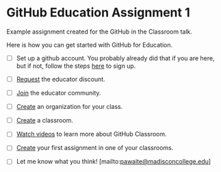 # GitHub Education Assignment 1

Example assignment created for the GitHub in the Classroom talk.

Here is how you can get started with GitHub for Education.

- [ ] Set up a github account. You probably already did that if you are here, but if not, follow the steps [here]( https://help.github.com/categories/setup/) to sign up.

- [ ] [Request]((https://education.github.com)) the educator discount. 

- [ ] [Join](https://education.github.community/t/introduce-yourself/32) the educator community.

- [ ] [Create](https://help.github.com/articles/creating-a-new-organization-from-scratch/) an organization for your class.

- [ ] [Create](https://classroom.github.com/classrooms) a classroom.

- [ ] [Watch videos](https://www.youtube.com/watch?v=ChA_zph7aao) to learn more about GitHub Classroom.

- [ ] [Create](https://classroom.github.com/classrooms) your first assignment in one of your classrooms.

- [ ] Let me know what you think! [mailto:pawaite@madisconcollege.edu]

